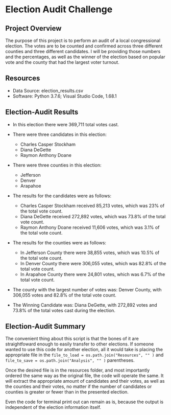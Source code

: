 # Election Audit Challenge 

## Project Overview
The purpose of this project is to perform an audit of a local congressional election. The votes are to be counted and confirmed across three different counties and three different candidates. I will be providing those numbers and the percentages, as well as the winner of the election based on popular vote and the county that had the largest voter turnout.


## Resources
- Data Source: election_results.csv
- Software: Python 3.7.6; Visual Studio Code, 1.68.1


## Election-Audit Results
- In this election there were 369,711 total votes cast.

- There were three candidates in this election:
	- Charles Casper Stockham
	- Diana DeGette
	- Raymon Anthony Doane
	
- There were three counties in this election:
	- Jefferson
	- Denver
	- Arapahoe
	
- The results for the candidates were as follows:
	- Charles Casper Stockham received 85,213 votes, which was 23% of the total vote count.
	- Diana DeGette received 272,892 votes, which was 73.8% of the total vote count.
	- Raymon Anthony Doane received 11,606 votes, which was 3.1% of the total vote count.
	
- The results for the counties were as follows:
	- In Jefferson County there were 38,855 votes, which was 10.5% of the total vote count.
	- In Denver County there were 306,055 votes, which was 82.8% of the total vote count.
	- In Arapahoe County there were 24,801 votes, which was 6.7% of the total vote count.

- The county with the largest number of votes was:
	Denver County, with 306,055 votes and 82.8% of the total vote count.

- The Winning Candidate was:
	Diana DeGette, with 272,892 votes and 73.8% of the total votes cast during the election.
	

## Election-Audit Summary
The convenient thing about this script is that the bones of it are straightfoward enough to easily transfer to other elections. If someone wanted to use this code for another election, all it would take is placing the appropriate file in the `file_to_load = os.path.join("Resources", "" )` and `file_to_save = os.path.join("Analysis", "" )` parentheses.

Once the desired file is in the resources folder, and most importantly ordered the same way as the original file, the code will operate the same. It will extract the appropriate amount of candidates and their votes, as well as the counties and their votes, no matter if the number of candidates or counties is greater or fewer than in the presented election.

Even the code for terminal print out can remain as is, because the output is independent of the election information itself.
